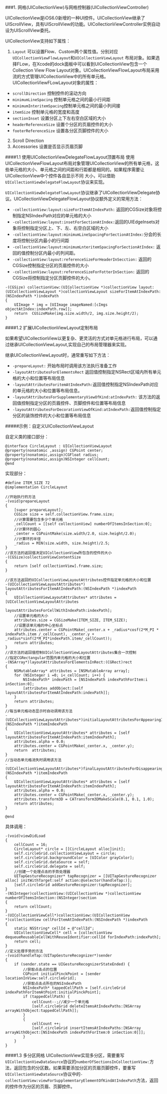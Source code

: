 ###1. 网格(UICollectionView)与网格控制器(UICollectionViewController)

UICollectionView是iOS6.0新增的一种UI控件。UICollectionView继承了UIScrollView，具有UIScrollView的功能。UICollectionViewController实例自动设为UIScrollView委托。

UICollectionView支持如下属性：

1. `Layout` 可以设置Flow、Custom两个属性值。分别对应`UICollectionViewFlowLayout`和`UICollectionViewLayout` 布局对象。如果选择FLow，在Xcode的dock面板中可以看到UICollectionView包含一个Collection View Flow Layout对象。UICollectionViewFlowLayout布局采用流的方式管理UICollectionView中的所有单元格。 
  UICollectionViewFLowLayout对象的属性：
  
  * `scrollDirection`  控制控件的滚动方向
  * `minimumLineSpacing` 控制单元格之间的最小行间距
  * `minimumInteritemSpacing`控制单元格之间的最小列间接
  * `itemSize`  控制单元格的宽度和高度
  * `sectionInset` 设置分区上下左右空白区域的大小
  * `headerReferenceSize` 设置个分区的页眉控件的大小
  * `footerReferenceSize` 设置各分区页脚控件的大小
2. Scroll Direction
3. Accessories 设置是否显示页眉页脚

####1.1 使用UICollectionViewDelegateFlowLayout顶置布局
使用UICollectionViewFlowLayout布局对象管理UICollectionView的所有单元格，这些单元格的大小、单元格之间的间距和行距都是相同的。如果程序需要让UICollectionView中个控件各自显示不同 大小，可以借助`UICollectionViewDelegateFlowLayout`协议来实现。

`UICollectionViewDelegateFlowLayout`协议继承了UICollectionViewDelegate协议。UICollectionViewDelegateFlowLayout协议额外定义的常用方法：

- `-collectionView:layout:sizeForItemAtIndexPath:` 返回的CGSize对象将控制指定NSIndexPath对应的单元格的大小
- `-collectionView:layout:insetForSectionAtIndex:`返回的UIEdgeInsets对象将控制指定分区上、下、左、右空白区域的大小
- `-collectionView:layout:minimumLineSpacingForSectionAtIndex:`分会的长度将控制分区内最小的行间距
- `-collectionView:layout:minimumLnteritemSpacingForSectionAtIndex:` 返回的值控制分区内最小的列间距。
- `-collectionView:layout:referenceSizeForHeaderInSecction:` 返回的CGSize控制指定分区的页眉控件的大小
- `-collectionView:layout:referenceSizeForFotterInSection:` 返回的CGSize将控制指定分区页脚控件的大小。


```
-(CGSize) collectionView:(UICollectionView *)collectionView layout:(UICollectionViewLayout *)collectionViewLayout sizeForItemAtIndexPath:(NSIndexPath *)indexPath
{
    UIImage * img = [UIImage imageNamed:[cImgs objectAtIndex:indexPath.row]];
    return  CGSizeMake(img.size.width/2, img.size.height/2);
}
```

####1.2  扩展UICollectionViewLayout定制布局

如果希望UICollectionView以更复杂、更灵活的方式对单元格进行布局，可以通过继承UICollectionViewLayout,实现自己的布局管理器来实现。

继承UICollectionViewLayout时，通常重写如下方法：

- `-prepareLayout:`  开始布局时调用该方法执行准备工作
- `-layoutAttributesForElementsRect` 返回值控制指定NSRect区域内所有单元格的大小和位置等布局信息
- `-layoutAttributesForitemAtIndexPath:`返回值控制指定NSIndexPath对应的单元格的大小和位置等布局信息。
- `-layoutAttributesForSupplementaryViewOfKind:atIndexPath:` 该方法的返回值控制指定分区的页眉控件、页脚控件和位置等布局信息
- `-layoutAttributesForDecorationViewOfKind:atIndexPath:`返回值控制指定分区的装饰控件的大小和位置等布局信息


#####示例：自定义UICollectionViewLayout

自定义类的接口部分：

```
@interface CircleLayout : UICollectionViewLayout
@property(nonatomic ,assign) CGPoint center;
@property(nonatomic,assign)CGFloat radius;
@property(nonatomic,assign)NSInteger cellCount;
@end
```

实现部分：

```
#define ITEM_SIZE 72
@implementation CircleLayout

//开始执行的方法
-(void)prepareLayout
{
    [super prepareLayout];
    CGSize size = self.collectionView.frame.size;
    //计算需要包含多少个单元格
    _cellCount = [[self collectionView] numberOfItemsInSection:0];
    //计算环的圆心
    _center = CGPointMake(size.width/2.0, size.height/2.0);
    //计算环的半径
    _radius = MIN(size.width, size.height)/2.5;
}
//该方法的返回值决定UICollectionView所包含的控件的大小
-(CGSize)collectionViewContentSize
{
    return [self collectionView].frame.size;
}

//该方法返回的UICollectionViewLayoutAttributes控件指定单元格的大小和位置
-(UICollectionViewLayoutAttributes*) layoutAttributesForItemAtIndexPath:(NSIndexPath *)indexPath
{
    UICollectionViewLayoutAttributes* attributes = [UICollectionViewLayoutAttributes
                                                    layoutAttributesForCellWithIndexPath:indexPath];
    //设置单元格的大小
    attributes.size = CGSizeMake(ITEM_SIZE, ITEM_SIZE);
    //设置该单元格的中心坐标点
    attributes.center = CGPointMake(_center.x + _radius*cosf(2*M_PI * indexPath.item /_cellCount), _center.y + _radius*sinf(2*M_PI*indexPath.item/_cellCount));
    return attributes;
}
//该方法的返回值控制UICollectionViewLayoutAttributes集合一次控制
//指定CGRectangular范围内单元格的大小和位置
-(NSArray*)layoutAttributesForElementsInRect:(CGRect)rect
{
    NSMutableArray* attributes = [NSMutableArray array];
    for (NSInteger i =0; i<_cellCount; i++) {
        NSIndexPath* indexPath = [NSIndexPath indexPathForItem:i inSection:0];
        [attributes addObject:[self layoutAttributesForItemAtIndexPath:indexPath]];
    }
    return attributes;
}
//每当单元格动态显示时自动调用该方法
-(UICollectionViewLayoutAttributes*)initialLayoutAttributesForAppearingItemAtIndexPath:(NSIndexPath *)itemIndexPath
{
    UICollectionViewLayoutAttributes* attributes = [self layoutAttributesForItemAtIndexPath:itemIndexPath];
    attributes.alpha = 0.0;
    attributes.center = CGPointMake(_center.x, _center.y);
    return  attributes;
}
//当动态单元格消失时调用该方法
-(UICollectionViewLayoutAttributes*)finalLayoutAttributesForDisappearingItemAtIndexPath:(NSIndexPath *)itemIndexPath
{
    UICollectionViewLayoutAttributes* attributes = [self layoutAttributesForItemAtIndexPath:itemIndexPath];
    attributes.alpha = 0.0;
    attributes.center = CGPointMake(_center.x, _center.y);
    attributes.transform3D = CATransform3DMakeScale(0.1, 0.1, 1.0);
    return attributes;
}

@end
```

具体调用：

```
-(void)viewDidLoad
{
    cellCount = 16;
    CircleLayout* circle = [[CircleLayout alloc]init];
    self.circleGrid.collectionViewLayout = circle;
    self.circleGrid.backgroundColor = [UIColor grayColor];
    self.circleGrid.dataSource = self;
    self.circleGrid.delegate = self;
    //创建一个处理点击的手势处理器
    UITapGestureRecognizer* tapRecognizer = [[UITapGestureRecognizer alloc] initWithTarget:self action:@selector(handleTap:)];
    [self.circleGrid addGestureRecognizer:tapRecognizer];
}
-(NSInteger)collectionView:(UICollectionView *)collectionView numberOfItemsInSection:(NSInteger)section
{
    return cellCount;
}
-(UICollectionViewCell*)collectionView:(UICollectionView *)collectionView cellForItemAtIndexPath:(NSIndexPath *)indexPath
{
    static NSString* cellId = @"cellId";
    UICollectionViewCell* cell = [collectionView dequeueReusableCellWithReuseIdentifier:cellId forIndexPath:indexPath];
    return cell;
}
//定义处理手势的方法
-(void)handleTap:(UITapGestureRecognizer*)sender
{
    if (sender.state == UIGestureRecognizerStateEnded) {
        //获取点击点的位置
        CGPoint initialPinckPoint = [sender locationInView:self.circleGrid];
        //获取点击点所在的NSIndexPath
        NSIndexPath* tappedCellPath = [self.circleGrid indexPathForItemAtPoint:initialPinckPoint];
        if (tappedCellPath) {
            cellCount--;//减少一个单元格
            [self.circleGrid deleteItemsAtIndexPaths:[NSArray arrayWithObject:tappedCellPath]];
        }
        {
            cellCount ++;
            [self.circleGrid insertItemsAtIndexPaths:[NSArray arrayWithObject:[NSIndexPath indexPathForItem:0 inSection:0]]];
        }
    }
}
```

####1.3 多分区网格
UICollectionView实现多分区，需要重写`UICollectionViewDataSource`协议的`numberOfSectionsInCollectionView:`方法，返回包含的分区数。如果需要添加分区的页眉页脚控件，要重写`UICollectionViewDataSource`协议中的`-collectionView:viewForSupplementaryElementOfKindAtIndexPath`方法，返回的控件作为分区的页眉、页脚控件。
